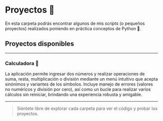 # Proyectos :department_store:

En esta carpeta podrás encontrar algunos de mis _scripts_ (o pequeños proyectos) realizados poniendo en práctica conceptos de Python :snake:.

## Proyectos disponibles

---

### Calculadora :iphone:

La aplicación permite ingresar dos números y realizar operaciones de suma, resta, multiplicación o división mediante un menú intuitivo que acepta sinónimos y variantes de los símbolos. Incluye manejo de errores (valores no numéricos y división por cero), así como un bucle para realizar varios cálculos sin reiniciar, brindando una experiencia robusta y amigable.

---

> Siéntete libre de explorar cada carpeta para ver el código y probar los proyectos.